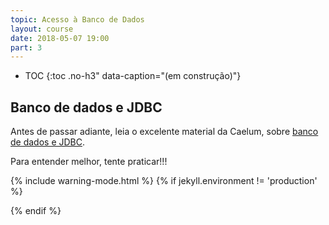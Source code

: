 ```yaml
---
topic: Acesso à Banco de Dados
layout: course
date: 2018-05-07 19:00
part: 3
---
```


* TOC
{:toc .no-h3" data-caption="(em construção)"}

## Banco de dados e JDBC

Antes de passar adiante, leia o excelente material da Caelum, sobre [banco de dados e JDBC][caelum-jdbc].

Para entender melhor, tente praticar!!!

[caelum-jdbc]: https://www.caelum.com.br/apostila-java-web/bancos-de-dados-e-jdbc/

{% include warning-mode.html %}
{% if jekyll.environment != 'production' %}



{% endif %}
